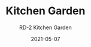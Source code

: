 ---
image_primary: "img/RD_KitchenGarden_Art.jpg"
image_secondary: "img/RD_KitchenGarden_Interior.jpg"
subtitle: "RD-2  Kitchen Garden"
tags: 
  - "Wall Coverings"
title: "Kitchen Garden"
href: "https://www.areaenvironments.com/order/rd-2-kitchen-garden"
designer: "Rachel Dein"
category: "Wall Coverings"
manufacturer: "Area Environments"
slug: "/manufacturers/area-environments/wall-coverings/rachel-dein-kitchen-garden"
date: "2021-05-07"
---